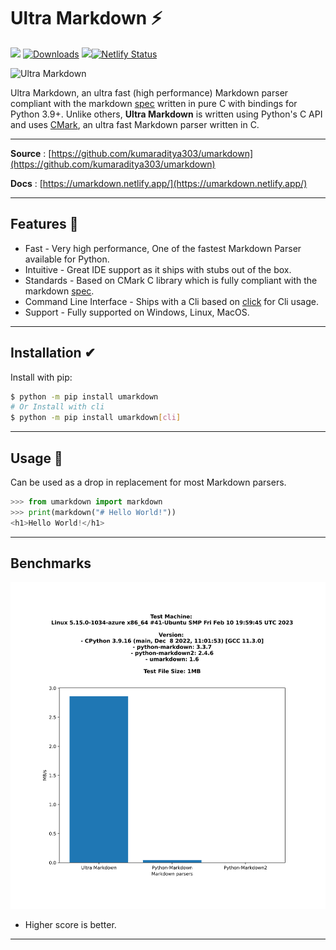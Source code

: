 # Ultra Markdown ⚡

![](https://img.shields.io/pypi/v/umarkdown?logo=pypi&style=flat-square)
[![Downloads](https://static.pepy.tech/badge/umarkdown)](https://pepy.tech/project/umarkdown)
![](https://img.shields.io/codecov/c/github/kumaraditya303/umarkdown?logo=codecov&style=flat-square)[![Netlify Status](https://api.netlify.com/api/v1/badges/2dad1b5d-eddc-4bff-8c6a-5bc00fd11acd/deploy-status)](https://app.netlify.com/sites/umarkdown/deploys)

<img width="800" alt="Ultra Markdown" src="https://user-images.githubusercontent.com/59607654/103167048-d3524d00-484d-11eb-96ca-70608a7529fc.png">

Ultra Markdown, an ultra fast (high performance) Markdown parser compliant with the markdown [spec](https://spec.commonmark.org/) written in pure C with bindings for Python 3.9+. Unlike others, **Ultra Markdown** is written using Python's C API and uses [CMark](https://github.com/commonmark/cmark), an ultra fast Markdown parser written in C.

---

**Source** : [https://github.com/kumaraditya303/umarkdown](https://github.com/kumaraditya303/umarkdown)

**Docs** : [https://umarkdown.netlify.app/](https://umarkdown.netlify.app/)

---

## Features 🚀

- Fast - Very high performance, One of the fastest Markdown Parser available for Python.
- Intuitive - Great IDE support as it ships with stubs out of the box.
- Standards - Based on CMark C library which is fully compliant with the markdown [spec](https://github.com/commonmark/cmark).
- Command Line Interface - Ships with a Cli based on [click](https://github.com/pallets/click) for Cli usage.
- Support - Fully supported on Windows, Linux, MacOS.

---

## Installation ✔

Install with pip:

```bash
$ python -m pip install umarkdown
# Or Install with cli
$ python -m pip install umarkdown[cli]
```

---

## Usage 🚀

Can be used as a drop in replacement for most Markdown parsers.

```python
>>> from umarkdown import markdown
>>> print(markdown("# Hello World!"))
<h1>Hello World!</h1>
```

---

## Benchmarks

![](https://raw.githubusercontent.com/kumaraditya303/umarkdown/master/docs/images/benchmarks.svg)

- Higher score is better.

---
